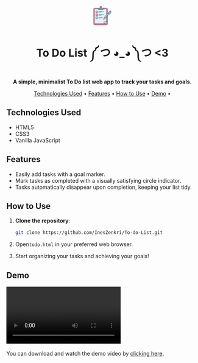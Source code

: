 
<p align="center">
  <img src="check.png" alt="ToDo List Web App" width="50">
</p>

<h1 align="center">To Do List ༼ つ ◕_◕ ༽つ <3 </h1>

<p align="center">
  <strong>A simple, minimalist To Do list web app to track your tasks and goals.</strong>
</p>

<p align="center">
  <a href="#technologies-used">Technologies Used</a> •
  <a href="#features">Features</a> •
  <a href="#how-to-use">How to Use</a> •
  <a href="#demo">Demo</a> •
 
</p>

## Technologies Used

- HTML5
- CSS3
- Vanilla JavaScript

## Features

- Easily add tasks with a goal marker.
- Mark tasks as completed with a visually satisfying circle indicator.
- Tasks automatically disappear upon completion, keeping your list tidy.

## How to Use

1. **Clone the repository**:

   ```bash
   git clone https://github.com/InesZenkri/To-do-List.git
   ```
2. Open`todo.html` in your preferred web browser.

3. Start organizing your tasks and achieving your goals! 

## Demo


![Demo Video](demo.avi)

You can download and watch the demo video by [clicking here](demo.avi).
